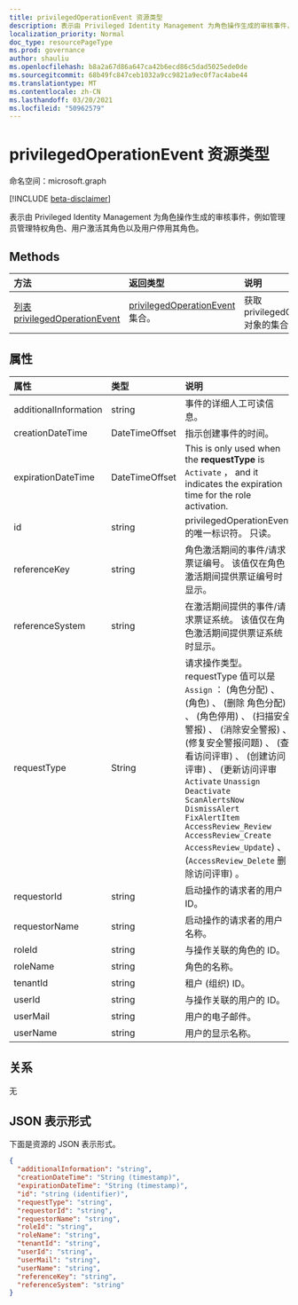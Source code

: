 ```yaml
---
title: privilegedOperationEvent 资源类型
description: 表示由 Privileged Identity Management 为角色操作生成的审核事件，例如管理员管理特权角色、用户激活其角色以及用户停用其角色。
localization_priority: Normal
doc_type: resourcePageType
ms.prod: governance
author: shauliu
ms.openlocfilehash: b8a2a67d86a647ca42b6ecd86c5dad5025ede0de
ms.sourcegitcommit: 68b49fc847ceb1032a9cc9821a9ec0f7ac4abe44
ms.translationtype: MT
ms.contentlocale: zh-CN
ms.lasthandoff: 03/20/2021
ms.locfileid: "50962579"
---
```

# <a name="privilegedoperationevent-resource-type"></a>privilegedOperationEvent 资源类型

命名空间：microsoft.graph

[!INCLUDE [beta-disclaimer](../../includes/beta-disclaimer.md)]

表示由 Privileged Identity Management 为角色操作生成的审核事件，例如管理员管理特权角色、用户激活其角色以及用户停用其角色。


## <a name="methods"></a>Methods

| 方法           | 返回类型    |说明|
|:---------------|:--------|:----------|
|[列表 privilegedOperationEvent](../api/privilegedoperationevent-list.md) | [privilegedOperationEvent](privilegedoperationevent.md) 集合。 |获取 privilegedOperationEvent 对象的集合。|

## <a name="properties"></a>属性
| 属性     | 类型   |说明|
|:---------------|:--------|:----------|
|additionalInformation|string|事件的详细人工可读信息。|
|creationDateTime|DateTimeOffset|指示创建事件的时间。|
|expirationDateTime|DateTimeOffset|This is only used when the **requestType** is `Activate` ， and it indicates the expiration time for the role activation.|
|id|string|privilegedOperationEvent 的唯一标识符。 只读。|
|referenceKey|string|角色激活期间的事件/请求票证编号。 该值仅在角色激活期间提供票证编号时显示。|
|referenceSystem|string|在激活期间提供的事件/请求票证系统。 该值仅在角色激活期间提供票证系统时显示。|
|requestType|String|请求操作类型。 requestType 值可以是 `Assign` ： (角色分配) 、 (角色) 、 (删除 角色分配) 、 (角色停用) 、 (扫描安全警报) 、 (消除安全警报) 、 (修复安全警报问题) 、 (查看访问评审) 、 (创建访问评审) 、 (更新访问评审 `Activate` `Unassign` `Deactivate` `ScanAlertsNow` `DismissAlert` `FixAlertItem`  `AccessReview_Review` `AccessReview_Create` `AccessReview_Update`) 、 (`AccessReview_Delete` 删除访问评审) 。|
|requestorId|string|启动操作的请求者的用户 ID。|
|requestorName|string|启动操作的请求者的用户名称。|
|roleId|string|与操作关联的角色的 ID。|
|roleName|string|角色的名称。|
|tenantId|string|租户 (组织) ID。|
|userId|string|与操作关联的用户的 ID。|
|userMail|string|用户的电子邮件。|
|userName|string|用户的显示名称。|

## <a name="relationships"></a>关系
无


## <a name="json-representation"></a>JSON 表示形式

下面是资源的 JSON 表示形式。

<!-- {
  "blockType": "resource",
  "optionalProperties": [

  ],
  "@odata.type": "microsoft.graph.privilegedOperationEvent"
}-->

```json
{
  "additionalInformation": "string",
  "creationDateTime": "String (timestamp)",
  "expirationDateTime": "String (timestamp)",
  "id": "string (identifier)",
  "requestType": "string",
  "requestorId": "string",
  "requestorName": "string",
  "roleId": "string",
  "roleName": "string",
  "tenantId": "string",
  "userId": "string",
  "userMail": "string",
  "userName": "string",
  "referenceKey": "string",
  "referenceSystem": "string"
}

```

<!-- uuid: 8fcb5dbc-d5aa-4681-8e31-b001d5168d79
2015-10-25 14:57:30 UTC -->
<!--
{
  "type": "#page.annotation",
  "description": "privilegedOperationEvent resource",
  "keywords": "",
  "section": "documentation",
  "tocPath": "",
  "suppressions": []
}
-->


